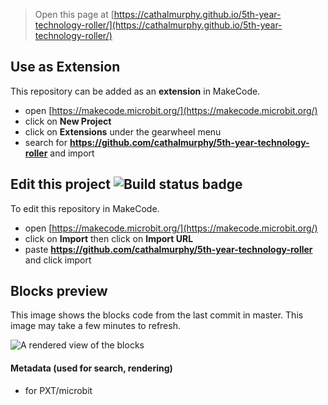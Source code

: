 
> Open this page at [https://cathalmurphy.github.io/5th-year-technology-roller/](https://cathalmurphy.github.io/5th-year-technology-roller/)

## Use as Extension

This repository can be added as an **extension** in MakeCode.

* open [https://makecode.microbit.org/](https://makecode.microbit.org/)
* click on **New Project**
* click on **Extensions** under the gearwheel menu
* search for **https://github.com/cathalmurphy/5th-year-technology-roller** and import

## Edit this project ![Build status badge](https://github.com/cathalmurphy/5th-year-technology-roller/workflows/MakeCode/badge.svg)

To edit this repository in MakeCode.

* open [https://makecode.microbit.org/](https://makecode.microbit.org/)
* click on **Import** then click on **Import URL**
* paste **https://github.com/cathalmurphy/5th-year-technology-roller** and click import

## Blocks preview

This image shows the blocks code from the last commit in master.
This image may take a few minutes to refresh.

![A rendered view of the blocks](https://github.com/cathalmurphy/5th-year-technology-roller/raw/master/.github/makecode/blocks.png)

#### Metadata (used for search, rendering)

* for PXT/microbit
<script src="https://makecode.com/gh-pages-embed.js"></script><script>makeCodeRender("{{ site.makecode.home_url }}", "{{ site.github.owner_name }}/{{ site.github.repository_name }}");</script>
